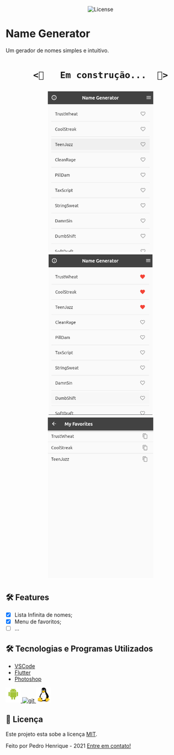 <p align="center">
      
   <img alt="License" src="https://img.shields.io/badge/license-MIT-brightgreen">
    
</p>

# Name Generator

Um gerador de nomes simples e intuitivo.

<h1 align="center"> 
	

    <🚧   Em construção...  🚧>
<img src="./assets/cap1.png" alt="dmc_1" height="425">
<img src="./assets/cap3.png" alt="dmc_3" height="425">
<img src="./assets/cap2.png" alt="dmc_2" height="425">
</🚧>
</h1>

## 🛠 Features

- [x] Lista Infinita de nomes;
- [x] Menu de favoritos;
- [ ] ...
## 🛠 Tecnologias e Programas Utilizados

- [VSCode](https://code.visualstudio.com/)
- [Flutter](https://flutter.dev)
- [Photoshop](https://www.photoshop.com/en)

<p align="left"> <a href="https://developer.android.com" target="_blank"> <img src="https://raw.githubusercontent.com/devicons/devicon/master/icons/android/android-original-wordmark.svg" alt="android" width="40" height="40"/> </a>  <a href="https://git-scm.com/" target="_blank"> <img src="https://www.vectorlogo.zone/logos/git-scm/git-scm-icon.svg" alt="git" width="40" height="40"/> </a> <a href="https://www.linux.org/" target="_blank"> <img src="https://raw.githubusercontent.com/devicons/devicon/master/icons/linux/linux-original.svg" alt="linux" width="40" height="40"/> </a> 

## 📝 Licença

Este projeto esta sobe a licença [MIT](./LICENSE).

Feito por Pedro Henrique - 2021 [Entre em contato!](https://www.linkedin.com/in/pedro-henrique-88a810186/)
